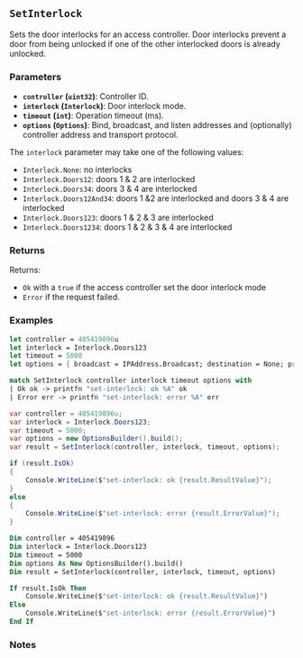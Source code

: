 ## `SetInterlock`

Sets the door interlocks for an access controller. Door interlocks prevent a door from being unlocked if one of
the other interlocked doors is already unlocked.


### Parameters
- **`controller` (`uint32`)**: Controller ID.
- **`interlock` (`Interlock`)**: Door interlock mode.
- **`timeout` (`int`)**: Operation timeout (ms).
- **`options` (`Options`)**: Bind, broadcast, and listen addresses and (optionally) controller address and transport protocol.

The `interlock` parameter may take one of the following values:
- `Interlock.None`: no interlocks
- `Interlock.Doors12`: doors 1 & 2 are interlocked
- `Interlock.Doors34`: doors 3 & 4 are interlocked
- `Interlock.Doors12And34`: doors 1 &2 are interlocked and doors 3 & 4 are interlocked
- `Interlock.Doors123`: doors 1 & 2 & 3 are interlocked
- `Interlock.Doors1234`: doors 1 & 2 & 3 & 4 are interlocked

### Returns

Returns:
- `Ok` with a `true` if the access controller set the door interlock mode
- `Error` if the request failed.

### Examples

```fsharp
let controller = 405419896u
let interlock = Interlock.Doors123
let timeout = 5000
let options = { broadcast = IPAddress.Broadcast; destination = None; protoocol = None; debug = true }

match SetInterlock controller interlock timeout options with
| Ok ok -> printfn "set-interlock: ok %A" ok
| Error err -> printfn "set-interlock: error %A" err
```

```csharp
var controller = 405419896u;
var interlock = Interlock.Doors123;
var timeout = 5000;
var options = new OptionsBuilder().build();
var result = SetInterlock(controller, interlock, timeout, options);

if (result.IsOk)
{
    Console.WriteLine($"set-interlock: ok {result.ResultValue}");
}
else
{
    Console.WriteLine($"set-interlock: error {result.ErrorValue}");
}
```

```vb
Dim controller = 405419896
Dim interlock = Interlock.Doors123
Dim timeout = 5000
Dim options As New OptionsBuilder().build()
Dim result = SetInterlock(controller, interlock, timeout, options)

If result.IsOk Then
    Console.WriteLine($"set-interlock: ok {result.ResultValue}")
Else
    Console.WriteLine($"set-interlock: error {result.ErrorValue}")
End If
```

### Notes
